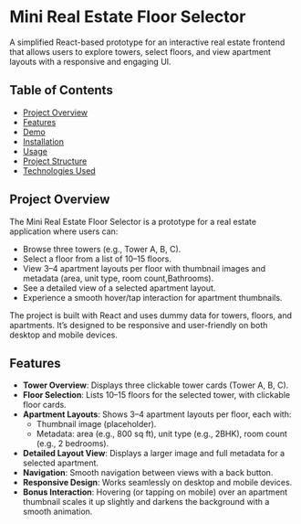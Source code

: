 # Mini Real Estate Floor Selector

A simplified React-based prototype for an interactive real estate frontend that allows users to explore towers, select floors, and view apartment layouts with a responsive and engaging UI.

## Table of Contents

- [Project Overview](#project-overview)
- [Features](#features)
- [Demo](#demo)
- [Installation](#installation)
- [Usage](#usage)
- [Project Structure](#project-structure)
- [Technologies Used](#technologies-used)

## Project Overview

The Mini Real Estate Floor Selector is a prototype for a real estate application where users can:

- Browse three towers (e.g., Tower A, B, C).
- Select a floor from a list of 10–15 floors.
- View 3–4 apartment layouts per floor with thumbnail images and metadata (area, unit type, room count,Bathrooms).
- See a detailed view of a selected apartment layout.
- Experience a smooth hover/tap interaction for apartment thumbnails.

The project is built with React and uses dummy data for towers, floors, and apartments. It’s designed to be responsive and user-friendly on both desktop and mobile devices.

## Features

- **Tower Overview**: Displays three clickable tower cards (Tower A, B, C).
- **Floor Selection**: Lists 10–15 floors for the selected tower, with clickable floor cards.
- **Apartment Layouts**: Shows 3–4 apartment layouts per floor, each with:
  - Thumbnail image (placeholder).
  - Metadata: area (e.g., 800 sq ft), unit type (e.g., 2BHK), room count (e.g., 2 bedrooms).
- **Detailed Layout View**: Displays a larger image and full metadata for a selected apartment.
- **Navigation**: Smooth navigation between views with a back button.
- **Responsive Design**: Works seamlessly on desktop and mobile devices.
- **Bonus Interaction**: Hovering (or tapping on mobile) over an apartment thumbnail scales it up slightly and darkens the background with a smooth animation.

